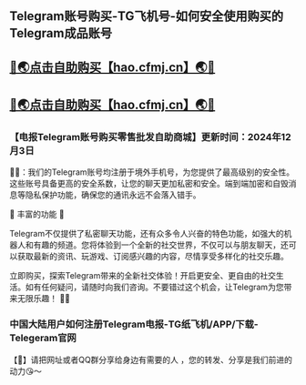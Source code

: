 Telegram账号购买-TG飞机号-如何安全使用购买的Telegram成品账号
----
[🔞🌏点击自助购买【hao.cfmj.cn】🌏🔞](https://zizhuapp.github.io/)
----
[🔞🌏点击自助购买【hao.cfmj.cn】🌏🔞](https://zizhuapp.github.io/)
----
<h3>【电报Telegram账号购买零售批发自助商城】更新时间：2024年12月3日</h3>

🔞📢：我们的Telegram账号均注册于境外手机号，为您提供了最高级别的安全性。这些账号具备更高的安全系数，让您的聊天更加私密和安全。端到端加密和自毁消息等隐私保护功能，确保您的通讯永远不会落入错手。

🚀 丰富的功能 🚀

Telegram不仅提供了私密聊天功能，还有众多令人兴奋的特色功能，如强大的机器人和有趣的频道。您将体验到一个全新的社交世界，不仅可以与朋友聊天，还可以获取最新的资讯、玩游戏、订阅感兴趣的内容，尽情享受多样化的社交乐趣。

立即购买，探索Telegram带来的全新社交体验！开启更安全、更自由的社交生活。如有任何疑问，请随时向我们咨询。不要错过这个机会，让Telegram为您带来无限乐趣！ 🚀📱

<h3>中国大陆用户如何注册Telegram电报-TG纸飞机/APP/下载-Telegeram官网</h3>
【🔞】请把网址或者QQ群分享给身边有需要的人 ，您的转发、分享是我们前进的动力😘～
